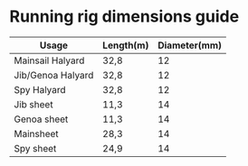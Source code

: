 # Running rig dimensions guide

| Usage     | Length(m)  | Diameter(mm) |
|-----------|------------|--------------|
| Mainsail Halyard  | 32,8  |  12  |
| Jib/Genoa Halyard | 32,8  |  12 |
| Spy Halyard | 32,8  |  12 |
| Jib sheet | 11,3  |  14 |
| Genoa sheet | 11,3  |  14 |
| Mainsheet | 28,3  |  14 |
| Spy sheet | 24,9  |  14 |
